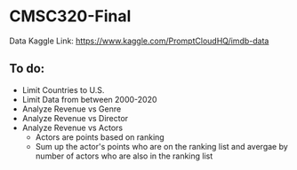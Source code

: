 # CMSC320-Final


Data Kaggle Link: 
https://www.kaggle.com/PromptCloudHQ/imdb-data

## To do:
- Limit Countries to U.S.
- Limit Data from between 2000-2020
- Analyze Revenue vs Genre
- Analyze Revenue vs Director
- Analyze Revenue vs Actors
  - Actors are points based on ranking
  - Sum up the actor's points who are on the ranking list and avergae by number of actors who are also in the ranking list
